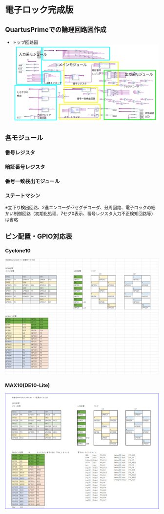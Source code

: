 # 電子ロック完成版

## QuartusPrimeでの論理回路図作成
* トップ回路図
    ![2bunshu](../pic_denshilock/denshi_topRev2Module.png "2bunshu")



## 各モジュール

### 番号レジスタ

### 暗証番号レジスタ

### 番号一致検出モジュール

### ステートマシン

※立下り検出回路、2進エンコーダ-7セグデコーダ、分周回路、電子ロックの細かい制御回路（初期化処理、7セグ0表示、番号レジスタ入力不正検知回路等）は省略

## ピン配置・GPIO対応表

### Cyclone10

![2bunshu](../pic_denshilock/denshi_pinAssign01.png "pinAssign")

### MAX10(DE10-Lite)

![2bunshu](../pic_denshilock/MAX10pinassign2024.png "pinAssign")